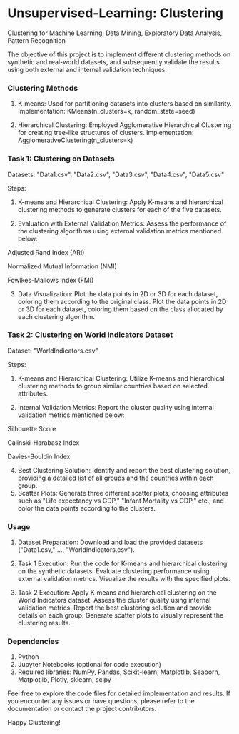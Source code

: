 # Unsupervised-Learning: Clustering
Clustering for Machine Learning, Data Mining, Exploratory Data Analysis, Pattern Recognition


The objective of this  project is to implement different clustering methods on synthetic and real-world datasets, and subsequently validate the results using both external and internal validation techniques.

### Clustering Methods

1. K-means:
Used for partitioning datasets into clusters based on similarity.
Implementation: KMeans(n_clusters=k, random_state=seed)

2. Hierarchical Clustering:
Employed Agglomerative Hierarchical Clustering for creating tree-like structures of clusters.
Implementation: AgglomerativeClustering(n_clusters=k)

### Task 1: Clustering on Datasets
Datasets:
"Data1.csv", "Data2.csv", "Data3.csv", "Data4.csv", "Data5.csv"

Steps:

1. K-means and Hierarchical Clustering:
Apply K-means and hierarchical clustering methods to generate clusters for each of the five datasets.

2. Evaluation with External Validation Metrics:
Assess the performance of the clustering algorithms using external validation metrics mentioned below:

Adjusted Rand Index (ARI)

Normalized Mutual Information (NMI)

Fowlkes-Mallows Index (FMI)

3. Data Visualization:
Plot the data points in 2D or 3D for each dataset, coloring them according to the original class.
Plot the data points in 2D or 3D for each dataset, coloring them based on the class allocated by each clustering algorithm.

### Task 2: Clustering on World Indicators Dataset
Dataset:
"WorldIndicators.csv"

Steps:

1. K-means and Hierarchical Clustering:
Utilize K-means and hierarchical clustering methods to group similar countries based on selected attributes.

2. Internal Validation Metrics:
Report the cluster quality using internal validation metrics mentioned below:

  Silhouette Score

  Calinski-Harabasz Index

  Davies-Bouldin Index

4. Best Clustering Solution:
Identify and report the best clustering solution, providing a detailed list of all groups and the countries within each group.
5. Scatter Plots:
Generate three different scatter plots, choosing attributes such as "Life expectancy vs GDP," "Infant Mortality vs GDP," etc., and color the data points according to the clusters.

### Usage

1. Dataset Preparation:
Download and load the provided datasets ("Data1.csv," ..., "WorldIndicators.csv").

2. Task 1 Execution:
Run the code for K-means and hierarchical clustering on the synthetic datasets.
Evaluate clustering performance using external validation metrics.
Visualize the results with the specified plots.

3. Task 2 Execution:
Apply K-means and hierarchical clustering on the World Indicators dataset.
Assess the cluster quality using internal validation metrics.
Report the best clustering solution and provide details on each group.
Generate scatter plots to visually represent the clustering results.

### Dependencies

1. Python
2. Jupyter Notebooks (optional for code execution)
3. Required libraries: NumPy, Pandas, Scikit-learn, Matplotlib, Seaborn, Matplotlib, Plotly, sklearn, scipy

Feel free to explore the code files for detailed implementation and results. If you encounter any issues or have questions, please refer to the documentation or contact the project contributors.

Happy Clustering!
